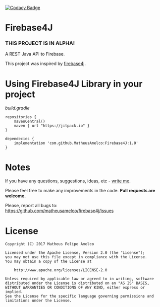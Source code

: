 [![Codacy Badge](https://api.codacy.com/project/badge/Grade/293681102afa4508a437e48eb16dea79)](https://www.codacy.com/app/matheusamelco/Firebase4J?utm_source=github.com&amp;utm_medium=referral&amp;utm_content=MatheusAmelco/Firebase4J&amp;utm_campaign=Badge_Grade)

# Firebase4J
###  THIS PROJECT IS IN ALPHA!

A REST Java API to Firebase.

This project was inspired by [firebase4j](https://github.com/bane73/firebase4j).

# Using Firebase4J Library in your project

_build.gradle_
```
repositories {
    mavenCentral()
    maven { url "https://jitpack.io" }
}

dependecies {
    implementation 'com.github.MatheusAmelco:Firebase4J:1.0'
}
```
	
# Notes

If you have any questions, suggestions, ideas, etc - [write me](mailto:contato@matheusamelco.com).

Please feel free to make any improvements in the code. **Pull requests are welcome.**

Please, report all bugs to: https://github.com/matheusamelco/firebase4j/issues

# License

```
Copyright (C) 2017 Matheus Felipe Amelco

Licensed under the Apache License, Version 2.0 (the "License");
you may not use this file except in compliance with the License.
You may obtain a copy of the License at

    http://www.apache.org/licenses/LICENSE-2.0

Unless required by applicable law or agreed to in writing, software
distributed under the License is distributed on an "AS IS" BASIS,
WITHOUT WARRANTIES OR CONDITIONS OF ANY KIND, either express or implied.
See the License for the specific language governing permissions and
limitations under the License.
```

